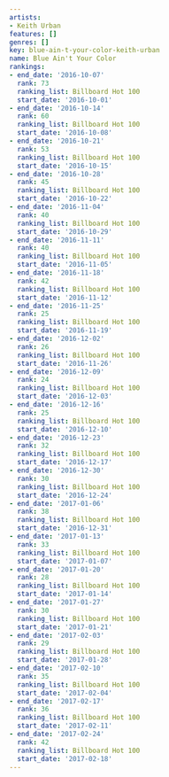 ```yaml
---
artists:
- Keith Urban
features: []
genres: []
key: blue-ain-t-your-color-keith-urban
name: Blue Ain't Your Color
rankings:
- end_date: '2016-10-07'
  rank: 73
  ranking_list: Billboard Hot 100
  start_date: '2016-10-01'
- end_date: '2016-10-14'
  rank: 60
  ranking_list: Billboard Hot 100
  start_date: '2016-10-08'
- end_date: '2016-10-21'
  rank: 53
  ranking_list: Billboard Hot 100
  start_date: '2016-10-15'
- end_date: '2016-10-28'
  rank: 45
  ranking_list: Billboard Hot 100
  start_date: '2016-10-22'
- end_date: '2016-11-04'
  rank: 40
  ranking_list: Billboard Hot 100
  start_date: '2016-10-29'
- end_date: '2016-11-11'
  rank: 40
  ranking_list: Billboard Hot 100
  start_date: '2016-11-05'
- end_date: '2016-11-18'
  rank: 42
  ranking_list: Billboard Hot 100
  start_date: '2016-11-12'
- end_date: '2016-11-25'
  rank: 25
  ranking_list: Billboard Hot 100
  start_date: '2016-11-19'
- end_date: '2016-12-02'
  rank: 26
  ranking_list: Billboard Hot 100
  start_date: '2016-11-26'
- end_date: '2016-12-09'
  rank: 24
  ranking_list: Billboard Hot 100
  start_date: '2016-12-03'
- end_date: '2016-12-16'
  rank: 25
  ranking_list: Billboard Hot 100
  start_date: '2016-12-10'
- end_date: '2016-12-23'
  rank: 32
  ranking_list: Billboard Hot 100
  start_date: '2016-12-17'
- end_date: '2016-12-30'
  rank: 30
  ranking_list: Billboard Hot 100
  start_date: '2016-12-24'
- end_date: '2017-01-06'
  rank: 38
  ranking_list: Billboard Hot 100
  start_date: '2016-12-31'
- end_date: '2017-01-13'
  rank: 33
  ranking_list: Billboard Hot 100
  start_date: '2017-01-07'
- end_date: '2017-01-20'
  rank: 28
  ranking_list: Billboard Hot 100
  start_date: '2017-01-14'
- end_date: '2017-01-27'
  rank: 30
  ranking_list: Billboard Hot 100
  start_date: '2017-01-21'
- end_date: '2017-02-03'
  rank: 29
  ranking_list: Billboard Hot 100
  start_date: '2017-01-28'
- end_date: '2017-02-10'
  rank: 35
  ranking_list: Billboard Hot 100
  start_date: '2017-02-04'
- end_date: '2017-02-17'
  rank: 36
  ranking_list: Billboard Hot 100
  start_date: '2017-02-11'
- end_date: '2017-02-24'
  rank: 42
  ranking_list: Billboard Hot 100
  start_date: '2017-02-18'
---
```


